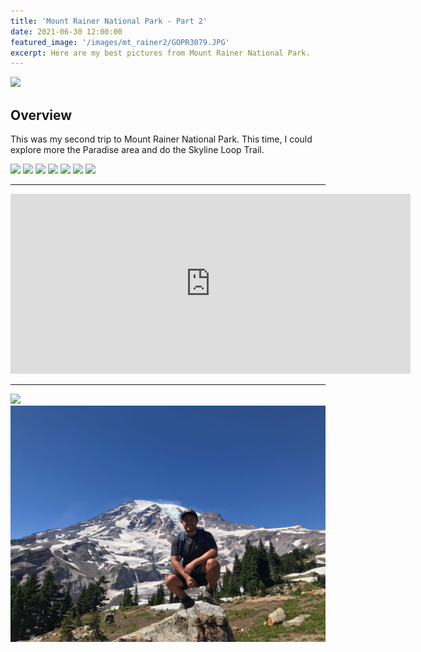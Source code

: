 ```yaml
---
title: 'Mount Rainer National Park - Part 2'
date: 2021-06-30 12:00:00
featured_image: '/images/mt_rainer2/GOPR3079.JPG'
excerpt: Here are my best pictures from Mount Rainer National Park.
---
```


![](/images/mt_rainer2/GOPR3079.JPG)

## Overview

This was my second trip to Mount Rainer National Park. This time, I could explore more the Paradise area and do the Skyline Loop Trail. 

<div class="gallery" data-columns="2">
	<img src="/images/mt_rainer2/GOPR3095.JPG">
	<img src="/images/mt_rainer2/GOPR3014.JPG">
	<img src="/images/mt_rainer2/GOPR3106.JPG">
	<img src="/images/mt_rainer2/GOPR3110.JPG">
	<img src="/images/mt_rainer2/GOPR3066.JPG">
	<img src="/images/mt_rainer2/GOPR3060.JPG">
	<img src="/images/mt_rainer2/GOPR2997.JPG">
</div>

---

<iframe src="https://www.youtube.com/embed/myCBybHixUA" width="640" height="288" frameborder="0" webkitallowfullscreen allowfullscreen></iframe>

---

<div class="gallery" data-columns="2">
	<img src="/images/mt_rainer2/GOPR3017.JPG">
	<img src="/images/mt_rainer2/3.16.12.JPG">
</div>